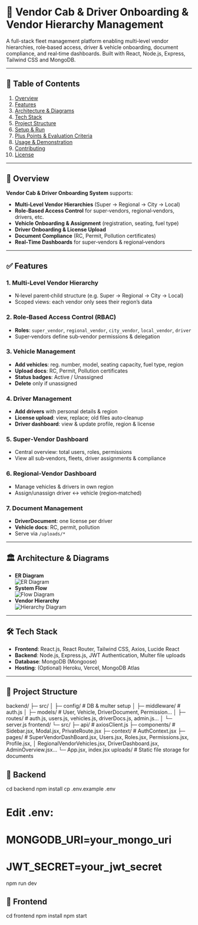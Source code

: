 # 🚕 Vendor Cab & Driver Onboarding & Vendor Hierarchy Management

A full-stack fleet management platform enabling multi‑level vendor hierarchies, role‑based access, driver & vehicle onboarding, document compliance, and real‑time dashboards. Built with React, Node.js, Express, Tailwind CSS and MongoDB.

---

## 📖 Table of Contents

1. [Overview](#overview)  
2. [Features](#features)  
3. [Architecture & Diagrams](#architecture--diagrams)  
4. [Tech Stack](#tech-stack)  
5. [Project Structure](#project-structure)  
6. [Setup & Run](#setup--run)  
7. [Plus Points & Evaluation Criteria](#plus-points--evaluation-criteria)  
8. [Usage & Demonstration](#usage--demonstration)  
9. [Contributing](#contributing)  
10. [License](#license)  

---

## 🌟 Overview

**Vendor Cab & Driver Onboarding System** supports:

- **Multi‑Level Vendor Hierarchies** (Super → Regional → City → Local)  
- **Role‑Based Access Control** for super‑vendors, regional‑vendors, drivers, etc.  
- **Vehicle Onboarding & Assignment** (registration, seating, fuel type)  
- **Driver Onboarding & License Upload**  
- **Document Compliance** (RC, Permit, Pollution certificates)  
- **Real‑Time Dashboards** for super‑vendors & regional‑vendors  

---

## ✅ Features

### 1. Multi‑Level Vendor Hierarchy
- N‑level parent‑child structure (e.g. Super → Regional → City → Local)  
- Scoped views: each vendor only sees their region’s data  

### 2. Role‑Based Access Control (RBAC)
- **Roles**: `super_vendor`, `regional_vendor`, `city_vendor`, `local_vendor`, `driver`  
- Super‑vendors define sub‑vendor permissions & delegation  

### 3. Vehicle Management
- **Add vehicles**: reg. number, model, seating capacity, fuel type, region  
- **Upload docs**: RC, Permit, Pollution certificates  
- **Status badges**: Active / Unassigned  
- **Delete** only if unassigned  

### 4. Driver Management
- **Add drivers** with personal details & region  
- **License upload**: view, replace; old files auto‑cleanup  
- **Driver dashboard**: view & update profile, region & license  

### 5. Super‑Vendor Dashboard
- Central overview: total users, roles, permissions  
- View all sub‑vendors, fleets, driver assignments & compliance  

### 6. Regional‑Vendor Dashboard
- Manage vehicles & drivers in own region  
- Assign/unassign driver ↔ vehicle (region‑matched)  

### 7. Document Management
- **DriverDocument**: one license per driver  
- **Vehicle docs**: RC, permit, pollution  
- Serve via `/uploads/*`  

---

## 🏛️ Architecture & Diagrams

- **ER Diagram**  
  ![ER Diagram](./ER_Diagram.png)
- **System Flow**  
  ![Flow Diagram](./Flow%20Diagram.png)
- **Vendor Hierarchy**  
  ![Hierarchy Diagram](./Hierarchy_Diagram.png)

---

## 🛠️ Tech Stack

- **Frontend**: React.js, React Router, Tailwind CSS, Axios, Lucide React  
- **Backend**: Node.js, Express.js, JWT Authentication, Multer file uploads  
- **Database**: MongoDB (Mongoose)  
- **Hosting**: (Optional) Heroku, Vercel, MongoDB Atlas  

---

## 📂 Project Structure

backend/
├─ src/
│ ├─ config/ # DB & multer setup
│ ├─ middleware/ # auth.js
│ ├─ models/ # User, Vehicle, DriverDocument, Permission…
│ ├─ routes/ # auth.js, users.js, vehicles.js, driverDocs.js, admin.js…
│ └─ server.js
frontend/
└─ src/
├─ api/ # axiosClient.js
├─ components/ # Sidebar.jsx, Modal.jsx, PrivateRoute.jsx
├─ context/ # AuthContext.jsx
├─ pages/ # SuperVendorDashBoard.jsx, Users.jsx, Roles.jsx, Permissions.jsx, Profile.jsx,
│ RegionalVendorVehicles.jsx, DriverDashboard.jsx, AdminOverview.jsx…
└─ App.jsx, index.jsx
uploads/ # Static file storage for documents


## 📂 Backend
cd backend
npm install
cp .env.example .env
# Edit .env:
# MONGODB_URI=your_mongo_uri
# JWT_SECRET=your_jwt_secret
npm run dev

## 📂 Frontend
cd frontend
npm install
npm start





